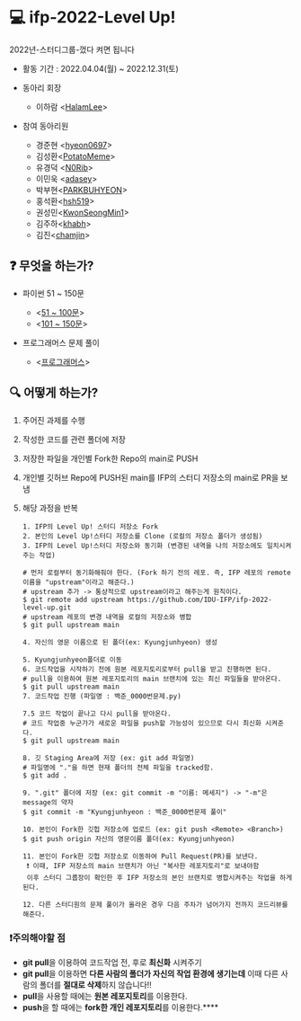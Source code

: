 # 💻 ifp-2022-Level Up!
2022년-스터디그룹-껐다 켜면 됩니다
- 활동 기간 : 2022.04.04(월) ~ 2022.12.31(토)

- 동아리 회장 

  - 이하람 <[HalamLee](https://github.com/HalamLee)>

- 참여 동아리원
  - 경준현 <[hyeon0697](https://github.com/hyeon0697)>
  - 김성환<[PotatoMeme](https://github.com/PotatoMeme)>
  - 유경덕 <[N0Rib](https://github.com/N0Rib)>
  - 이민욱 <[adasey](https://github.com/adasey)>
  - 박부현<[PARKBUHYEON](https://github.com/PARKBUHYEON)>
  - 홍석환<[hsh519](https://github.com/hsh519)>
  - 권성민<[KwonSeongMin1](https://github.com/KwonSeongMin1)>
  - 김주하<[khabh](https://github.com/khabh)>
  - 김진<[chamjin](https://github.com/chamjin)>

## ❓ 무엇을 하는가?

- 파이썬 51 ~ 150문
  - <[51 ~ 100문](https://www.acmicpc.net/workbook/view/460 )>
  - <[101 ~ 150문](https://www.acmicpc.net/workbook/view/461)>

- 프로그래머스 문제 풀이 
  - <[프로그래머스](https://programmers.co.kr/)>
## 🔍 어떻게 하는가?

1. 주어진 과제를 수행

2. 작성한 코드를 관련 폴더에 저장

3. 저장한 파일을 개인별 Fork한 Repo의 main로 PUSH

4. 개인별 깃허브 Repo에 PUSH된 main를 IFP의 스터디 저장소의 main로 PR을 보냄

5. 해당 과정을 반복

   ```
   1. IFP의 Level Up! 스터디 저장소 Fork
   2. 본인의 Level Up!스터디 저장소를 Clone (로컬의 저장소 폴더가 생성됨)
   3. IFP의 Level Up!스터디 저장소와 동기화 (변경된 내역을 나의 저장소에도 일치시켜주는 작업)
   
   # 먼저 로컬부터 동기화해줘야 한다. (Fork 하기 전의 레포. 즉, IFP 레포의 remote 이름을 "upstream"이라고 해준다.)
   # upstream 추가 -> 통상적으로 upstream이라고 해주는게 원칙이다.
   $ git remote add upstream https://github.com/IDU-IFP/ifp-2022-level-up.git
   # upstream 레포의 변경 내역을 로컬의 저장소와 병합
   $ git pull upstream main
   
   4. 자신의 영문 이름으로 된 폴더(ex: Kyungjunhyeon) 생성 
  
   5. Kyungjunhyeon폴더로 이동
   6. 코드작업을 시작하기 전에 원본 레포지토리로부터 pull을 받고 진행하면 된다.   
   # pull을 이용하여 원본 레포지토리의 main 브랜치에 있는 최신 파일들을 받아온다.
   $ git pull upstream main
   7. 코드작업 진행 (파일명 : 백준_0000번문제.py)
   
   7.5 코드 작업이 끝나고 다시 pull을 받아온다.
   # 코드 작업중 누군가가 새로운 파일을 push할 가능성이 있으므로 다시 최신화 시켜준다.
   $ git pull upstream main
   
   8. 깃 Staging Area에 저장 (ex: git add 파일명)
   # 파일명에 "."을 하면 현재 폴더의 전체 파일을 tracked함.
   $ git add . 
   
   9. ".git" 폴더에 저장 (ex: git commit -m "이름: 메세지") -> "-m"은 message의 약자
   $ git commit -m "Kyungjunhyeon : 백준_0000번문제 풀이"
   
   10. 본인이 Fork한 깃헙 저장소에 업로드 (ex: git push <Remote> <Branch>)
   $ git push origin 자신의 영문이름 폴더(ex: Kyungjunhyeon)
   
   11. 본인이 Fork한 깃헙 저장소로 이동하여 Pull Request(PR)를 보낸다.
    ❗ 이때, IFP 저장소의 main 브랜치가 아닌 "복사한 레포지토리"로 보내야함
    이후 스터디 그룹장이 확인한 후 IFP 저장소의 본인 브랜치로 병합시켜주는 작업을 하게 된다.
   
   12. 다른 스터디원의 문제 풀이가 올라온 경우 다음 주차가 넘어가지 전까지 코드리뷰를 해준다.
   ```
### ❗주의해야할 점
- **git pull**을 이용하여 코드작업 전, 후로 **최신화** 시켜주기
- **git pull**을 이용하면 **다른 사람의 폴더가 자신의 작업 환경에 생기는데** 이때 다른 사람의 폴더를 **절대로 삭제**하지 않습니다!!
- **pull**을 사용할 때에는 **원본 레포지토리**를 이용한다.
- **push**을 할 때에는 **fork한 개인 레포지토리**를 이용한다.****
